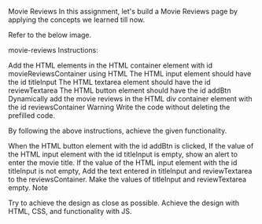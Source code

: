 Movie Reviews
In this assignment, let's build a Movie Reviews page by applying the concepts we learned till now.

Refer to the below image.

movie-reviews
Instructions:

Add the HTML elements in the HTML container element with id movieReviewsContainer using HTML
The HTML input element should have the id titleInput
The HTML textarea element should have the id reviewTextarea
The HTML button element should have the id addBtn
Dynamically add the movie reviews in the HTML div container element with the id reviewsContainer
Warning
Write the code without deleting the prefilled code.

By following the above instructions, achieve the given functionality.

When the HTML button element with the id addBtn is clicked,
If the value of the HTML input element with the id titleInput is empty, show an alert to enter the movie title.
If the value of the HTML input element with the id titleInput is not empty,
Add the text entered in titleInput and reviewTextarea to the reviewsContainer.
Make the values of titleInput and reviewTextarea empty.
Note

Try to achieve the design as close as possible.
Achieve the design with HTML, CSS, and functionality with JS.

